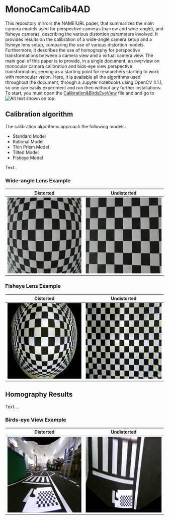 # MonoCamCalib4AD
This repository mirrors the NAME/URL paper, that summarizes the main camera models used for perspective cameras (narrow and wide-angle), and fisheye cameras, describing the various distortion parameters involved. It provides results on the calibration of a wide-angle camera setup and a fisheye lens setup, comparing the use of various distortion models. Furthermore, it describes the use of homography for perspective transformations between a camera view and a virtual camera view. The main goal of this paper is to provide, in a single document, an overview on monocular camera calibration and bids-eye view perspective transformation, serving as a starting point for researchers starting to work with monocular vision.
Here, it is available all the algorithms used throughout the document, through a Jupyter notebooks using OpenCV 4.1.1, so one can easily experiment and run then without any further installations.
To start, you must open the [Calibration&BirdsEyeView](https://github.com/ipleiria-robotics/MonoCamCalib4AD/blob/master/Calibration&BirdsEyeView.ipynb) file and and go to 
![Alt text](https://colab.research.google.com/assets/colab-badge.svg) shown on top.

## Calibration algorithm
The calibration algorithms approach the following models:
 * Standard Model
 * Rational Model
 * Thin Prism Model
 * Tilted Model
 * Fisheye Model

Text..

### Wide-angle Lens Example
Distorted             |  Undistorted
:-------------------------:|:-------------------------:
<img width="320" height="240" src="https://github.com/PedroMartins95/Calibration-BirdsEyeView4FisheyeLens/blob/master/1.7mm_original.png">|<img width="320" height="240" src="https://github.com/PedroMartins95/Calibration-BirdsEyeView4FisheyeLens/blob/master/1.7mm_undistorted.png">

### Fisheye Lens Example
Distorted             |  Undistorted
:-------------------------:|:-------------------------:
<img width="320" height="240" src="https://github.com/PedroMartins95/Calibration-BirdsEyeView4FisheyeLens/blob/master/distorted_img.png">|<img width="320" height="240" src="https://github.com/PedroMartins95/Calibration-BirdsEyeView4FisheyeLens/blob/master/undistorted_img.png">

## Homography Results
Text....

### Birds-eye View Example
Distorted             |  Undistorted
:-------------------------:|:-------------------------:
<img width="320" height="240" src="https://github.com/PedroMartins95/Calibration-BirdsEyeView4FisheyeLens/blob/master/undistorted.png">|<img width="320" height="240" src="https://github.com/PedroMartins95/Calibration-BirdsEyeView4FisheyeLens/blob/master/chessboard.png">
